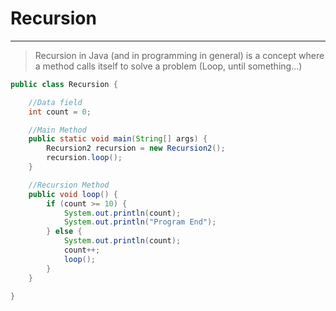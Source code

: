 # Recursion

___

> Recursion in Java (and in programming in general) is a concept
> where a method calls itself to solve a problem (Loop, until something...)

```java
public class Recursion {

    //Data field
    int count = 0;

    //Main Method
    public static void main(String[] args) {
        Recursion2 recursion = new Recursion2();
        recursion.loop();
    }

    //Recursion Method
    public void loop() {
        if (count >= 10) {
            System.out.println(count);
            System.out.println("Program End");
        } else {
            System.out.println(count);
            count++;
            loop();
        }
    }

}
```